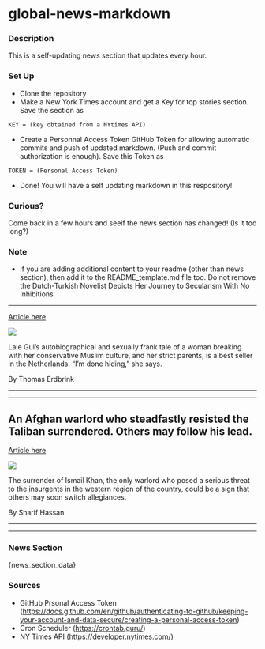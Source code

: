 # global-news-markdown

### Description 
This is a self-updating news section that updates every hour.

### Set Up 
* Clone the repository
* Make a New York Times account and get a Key for top stories section. Save the section as 
 ```
 KEY = (key obtained from a NYtimes API)
 ```
*  Create a Personnal Access Token GitHub Token for allowing automatic commits and push of updated markdown. (Push and commit authorization is enough). Save this Token as 
```
TOKEN = (Personal Access Token)
```
* Done! You will have a self updating markdown in this respository!

### Curious?
Come back in a few hours and seeif the news section has changed! (Is it too long?)

### Note
* If you are adding additional content to your readme (other than news section), then add it to the README_template.md file too. Do not remove the Dutch-Turkish Novelist Depicts Her Journey to Secularism With No Inhibitions
----------------------------------------------------------------------------

[Article here](https://www.nytimes.com/2021/08/13/world/europe/netherlands-dutch-turkish-novelist.html)

[![](https://static01.nyt.com/images/2021/07/22/world/00SaturdayProfile-LaleGul-01/merlin_190119969_e492425c-6f57-4540-bdbf-da830b88a944-superJumbo.jpg)](https://www.nytimes.com/2021/08/13/world/europe/netherlands-dutch-turkish-novelist.html)

Lale Gul’s autobiographical and sexually frank tale of a woman breaking with her conservative Muslim culture, and her strict parents, is a best seller in the Netherlands. “I’m done hiding,” she says.

By Thomas Erdbrink

* * *

* * *

An Afghan warlord who steadfastly resisted the Taliban surrendered. Others may follow his lead.
-----------------------------------------------------------------------------------------------

[Article here](https://www.nytimes.com/2021/08/13/world/asia/afghanistan-mohammad-ismail-khan.html)

[![](https://static01.nyt.com/images/2021/08/13/world/13afghanistan-live-briefing-ishmael-khan-falls/merlin_192871158_c55f3b79-8084-417a-a058-34bff1ff8d6b-superJumbo.jpg)](https://www.nytimes.com/2021/08/13/world/asia/afghanistan-mohammad-ismail-khan.html)

The surrender of Ismail Khan, the only warlord who posed a serious threat to the insurgents in the western region of the country, could be a sign that others may soon switch allegiances.

By Sharif Hassan

* * *

* * *

### News Section 
{news_section_data}


### Sources 
* GitHub Prsonal Access Token (https://docs.github.com/en/github/authenticating-to-github/keeping-your-account-and-data-secure/creating-a-personal-access-token)
* Cron Scheduler (https://crontab.guru/)
* NY Times API (https://developer.nytimes.com/)
